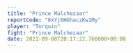 ```yaml
---
title: "Prince Malchezaar"
reportCode: "8xYj6HGhaczKw1My"
player: "Torquin"
fight: "Prince Malchezaar"
date: 2021-09-08T20:17:22.766000+00:00
---
```

